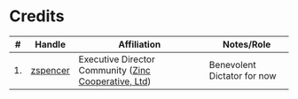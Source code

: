 # Credits

|  #  | Handle    | Affiliation | Notes/Role  |
| --- | --------- | ----------- | ----------- |
| 1. | [zspencer](https://github.com/zspencer) | Executive Director Community ([Zinc Cooperative, Ltd](https://www.zinc.coop)) | Benevolent Dictator for now |
